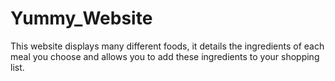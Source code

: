 # Yummy_Website
This website displays many different foods, it details the ingredients of each meal you choose and allows you to add these ingredients to your shopping list.
